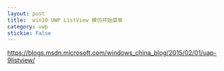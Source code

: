 ```yaml
---
layout: post
title:  win10 UWP ListView 模仿开始菜单 
category: uwp 
stickie: False
---
```



<!--more-->

<div id="toc"></div>
<!-- csdn -->

https://blogs.msdn.microsoft.com/windows_china_blog/2015/02/01/uap-9listview/
